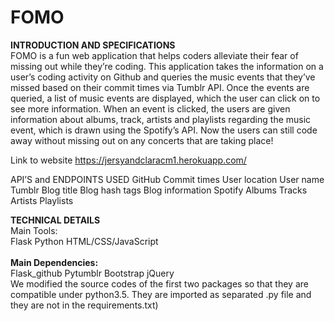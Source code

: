 # FOMO

<strong>INTRODUCTION AND SPECIFICATIONS</strong> <br>
FOMO is a fun web application that helps coders alleviate their fear of missing out while they’re coding. This application takes the information on a user’s coding activity on Github and queries the music events that they’ve missed based on their commit times via Tumblr API. Once the events are queried, a list of music events are displayed, which the user can click on to see more information. When an event is clicked, the users are given information about albums, track, artists and playlists regarding the music event, which is drawn using the Spotify’s API. Now the users can still code away without missing out on any concerts that are taking place!

Link to website https://jersyandclaracm1.herokuapp.com/

API’S and ENDPOINTS USED GitHub Commit times User location User name Tumblr Blog title Blog hash tags Blog information Spotify Albums Tracks Artists Playlists

<strong>TECHNICAL DETAILS</strong><br> 
Main Tools:<br>
Flask Python HTML/CSS/JavaScript
<br><br>
<strong>Main Dependencies:</strong><br> 
Flask_github Pytumblr Bootstrap jQuery<br> 
We modified the source codes of the first two packages so that they are compatible under python3.5. They are imported as separated .py file and they are not in the requirements.txt)
